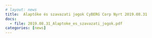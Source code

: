```yaml
---
# layout: news
title:  Alaptőke és szavazati jogok CyBERG Corp Nyrt 2019.08.31
docs:
  - file: 2019.08.31_Alaptoke_es_szavazati_jogok.pdf
categories: [news]
---
```

